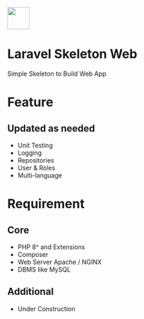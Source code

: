 <img src="https://laravel.com/img/logomark.min.svg" width="50" height="50"><br />

# Laravel Skeleton Web
Simple Skeleton to Build Web App

# Feature
## Updated as needed
- Unit Testing
- Logging
- Repositories
- User & Roles
- Multi-language

# Requirement
## Core
- PHP 8^ and Extensions
- Composer 
- Web Server Apache / NGINX
- DBMS like MySQL 

## Additional
- Under Construction
